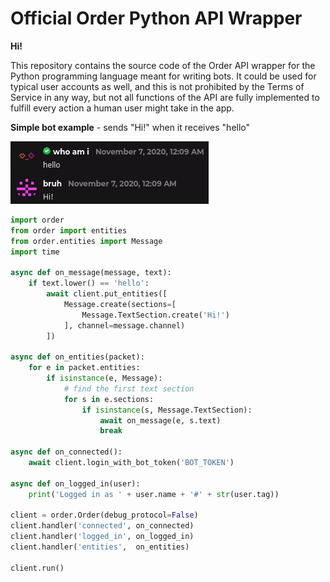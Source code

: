 # Official Order Python API Wrapper
**Hi!**

This repository contains the source code of the Order API wrapper for the Python programming language meant for writing bots. It could be used for typical user accounts as well, and this is not prohibited by the Terms of Service in any way, but not all functions of the API are fully implemented to fulfill every action a human user might take in the app.

**Simple bot example** - sends "Hi!" when it receives "hello"

![](promo.png)
```py
import order
from order import entities
from order.entities import Message
import time

async def on_message(message, text):
    if text.lower() == 'hello':
        await client.put_entities([
            Message.create(sections=[
                Message.TextSection.create('Hi!')
            ], channel=message.channel)
        ])

async def on_entities(packet):
    for e in packet.entities:
        if isinstance(e, Message):
            # find the first text section
            for s in e.sections:
                if isinstance(s, Message.TextSection):
                    await on_message(e, s.text)
                    break

async def on_connected():
    await client.login_with_bot_token('BOT_TOKEN')

async def on_logged_in(user):
    print('Logged in as ' + user.name + '#' + str(user.tag))

client = order.Order(debug_protocol=False)
client.handler('connected', on_connected)
client.handler('logged_in', on_logged_in)
client.handler('entities',  on_entities)

client.run()
```